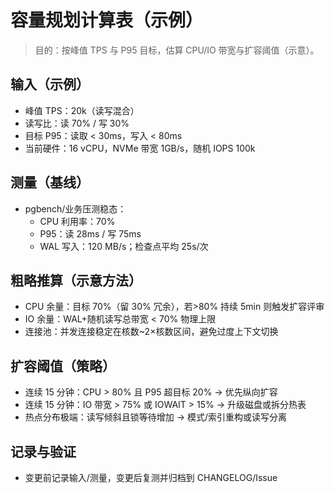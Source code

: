 # 容量规划计算表（示例）

> 目的：按峰值 TPS 与 P95 目标，估算 CPU/IO 带宽与扩容阈值（示意）。

## 输入（示例）

- 峰值 TPS：20k（读写混合）
- 读写比：读 70% / 写 30%
- 目标 P95：读取 < 30ms，写入 < 80ms
- 当前硬件：16 vCPU，NVMe 带宽 1GB/s，随机 IOPS 100k

## 测量（基线）

- pgbench/业务压测稳态：
  - CPU 利用率：70%
  - P95：读 28ms / 写 75ms
  - WAL 写入：120 MB/s；检查点平均 25s/次

## 粗略推算（示意方法）

- CPU 余量：目标 70%（留 30% 冗余），若>80% 持续 5min 则触发扩容评审
- IO 余量：WAL+随机读写总带宽 < 70% 物理上限
- 连接池：并发连接稳定在核数~2×核数区间，避免过度上下文切换

## 扩容阈值（策略）

- 连续 15 分钟：CPU > 80% 且 P95 超目标 20% → 优先纵向扩容
- 连续 15 分钟：IO 带宽 > 75% 或 IOWAIT > 15% → 升级磁盘或拆分热表
- 热点分布极端：读写倾斜且锁等待增加 → 模式/索引重构或读写分离

## 记录与验证

- 变更前记录输入/测量，变更后复测并归档到 CHANGELOG/Issue
